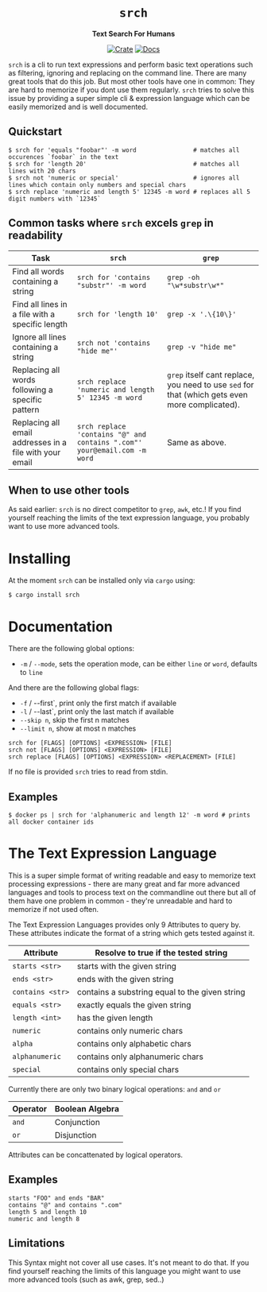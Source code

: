 <!-- markdownlint-disable-next-line -->
<div align="center">

# `srch`

**Text Search For Humans**

[![Crate](https://img.shields.io/crates/v/srch.svg)](https://crates.io/crates/srch)
[![Docs](https://img.shields.io/badge/docs-latest-blue.svg)](https://docs.rs/srch)

</div>

`srch` is a cli to run text expressions and perform basic text operations such
as filtering, ignoring and replacing on the command line. There are many great
tools that do this job. But most other tools have one in common: They are hard
to memorize if you dont use them regularly. `srch` tries to solve this issue by
providing a super simple cli & expression language which can be easily
memorized and is well documented.

## Quickstart

```
$ srch for 'equals "foobar"' -m word                # matches all occurences `foobar` in the text
$ srch for 'length 20'                              # matches all lines with 20 chars
$ srch not 'numeric or special'                     # ignores all lines which contain only numbers and special chars
$ srch replace 'numeric and length 5' 12345 -m word # replaces all 5 digit numbers with `12345`
```

## Common tasks where `srch` excels `grep` in readability

| Task                                                    | `srch`                                                                   | `grep`                                                                                         |
| ------------------------------------------------------- | ------------------------------------------------------------------------ | ---------------------------------------------------------------------------------------------- |
| Find all words containing a string                      | `srch for 'contains "substr"' -m word`                                   | `grep -oh "\w*substr\w*"`                                                                      |
| Find all lines in a file with a specific length         | `srch for 'length 10'`                                                   | `grep -x '.\{10\}'`                                                                            |
| Ignore all lines containing a string                    | `srch not 'contains "hide me"'`                                          | `grep -v "hide me"`                                                                            |
| Replacing all words following a specific pattern        | `srch replace 'numeric and length 5' 12345 -m word`                      | `grep` itself cant replace, you need to use `sed` for that (which gets even more complicated). |
| Replacing all email addresses in a file with your email | `srch replace 'contains "@" and contains ".com"' your@email.com -m word` | Same as above.                                                                                 |

## When to use other tools

As said earlier: `srch` is no direct competitor to `grep`, `awk`, etc.! If you
find yourself reaching the limits of the text expression language, you probably
want to use more advanced tools.

# Installing

At the moment `srch` can be installed only via `cargo` using:

```
$ cargo install srch
```

# Documentation

There are the following global options:

- `-m` / `--mode`, sets the operation mode, can be either `line` or `word`,
  defaults to `line`

And there are the following global flags:

- `-f` / --first`, print only the first match if available
- `-l` / --last`, print only the last match if available
- `--skip n`, skip the first n matches
- `--limit n`, show at most n matches

```
srch for [FLAGS] [OPTIONS] <EXPRESSION> [FILE]
srch not [FLAGS] [OPTIONS] <EXPRESSION> [FILE]
srch replace [FLAGS] [OPTIONS] <EXPRESSION> <REPLACEMENT> [FILE]
```

If no file is provided `srch` tries to read from stdin.

## Examples

```
$ docker ps | srch for 'alphanumeric and length 12' -m word # prints all docker container ids
```

# The Text Expression Language

This is a super simple format of writing readable and easy to memorize text
processing expressions - there are many great and far more advanced languages
and tools to process text on the commandline out there but all of them have one
problem in common - they're unreadable and hard to memorize if not used often.

The Text Expression Languages provides only 9 Attributes to query by. These
attributes indicate the format of a string which gets tested against it.

| Attribute        | Resolve to true if the tested string           |
| ---------------- | ---------------------------------------------- |
| `starts <str>`   | starts with the given string                   |
| `ends <str>`     | ends with the given string                     |
| `contains <str>` | contains a substring equal to the given string |
| `equals <str>`   | exactly equals the given string                |
| `length <int>`   | has the given length                           |
| `numeric`        | contains only numeric chars                    |
| `alpha`          | contains only alphabetic chars                 |
| `alphanumeric`   | contains only alphanumeric chars               |
| `special`        | contains only special chars                    |

Currently there are only two binary logical operations: `and` and `or`

| Operator | Boolean Algebra |
| -------- | --------------- |
| `and`    | Conjunction     |
| `or`     | Disjunction     |

Attributes can be concattenated by logical operators.

## Examples

```
starts "FOO" and ends "BAR"
contains "@" and contains ".com"
length 5 and length 10
numeric and length 8
```

## Limitations

This Syntax might not cover all use cases. It's not meant to do that. If you
find yourself reaching the limits of this language you might want to use more
advanced tools (such as awk, grep, sed..)
